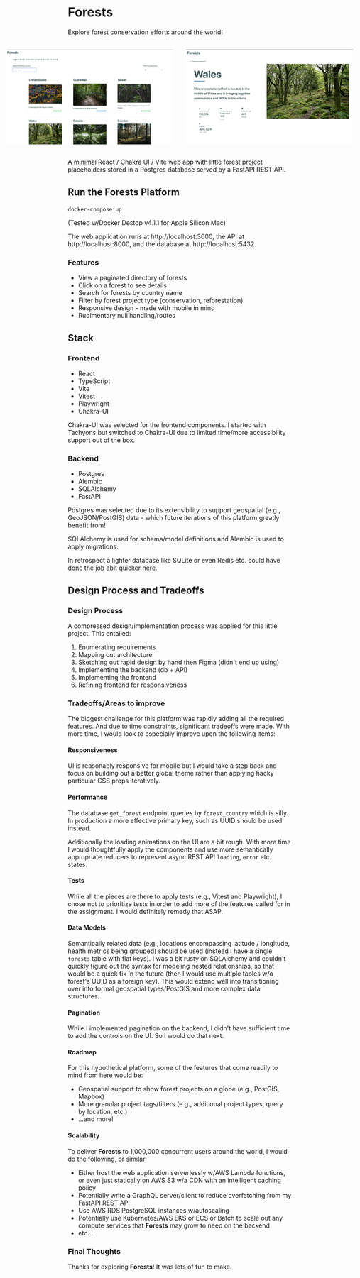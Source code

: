 # Forests

Explore forest conservation efforts around the world!

<br />
<div style="display: flex; flex-direction: row; gap: 30px; justify-content: center;">
    <img width="375px"  src="./docs/images/directory.png" alt="Directory" />
    <img width="375px" src="./docs/images/details.png" alt="Details" />
</div>
<br />

A minimal React / Chakra UI / Vite web app with little forest project placeholders stored in a Postgres database served by a FastAPI REST API.

## Run the Forests Platform

`docker-compose up`

(Tested w/Docker Destop v4.1.1 for Apple Silicon Mac)

The web application runs at http://localhost:3000, the API at http://localhost:8000, and the database at http://localhost:5432.

### Features

- View a paginated directory of forests
- Click on a forest to see details
- Search for forests by country name
- Filter by forest project type (conservation, reforestation)
- Responsive design - made with mobile in mind
- Rudimentary null handling/routes

## Stack

### Frontend

- React
- TypeScript
- Vite
- Vitest
- Playwright
- Chakra-UI

Chakra-UI was selected for the frontend components. I started with Tachyons but switched to Chakra-UI due to limited time/more accessibility support out of the box.

### Backend

- Postgres
- Alembic
- SQLAlchemy
- FastAPI

Postgres was selected due to its extensibility to support geospatial (e.g., GeoJSON/PostGIS) data - which future iterations of this platform greatly benefit from!

SQLAlchemy is used for schema/model definitions and Alembic is used to apply migrations.

In retrospect a lighter database like SQLite or even Redis etc. could have done the job abit quicker here.

## Design Process and Tradeoffs

### Design Process

A compressed design/implementation process was applied for this little project. This entailed:

1. Enumerating requirements
2. Mapping out architecture
3. Sketching out rapid design by hand then Figma (didn't end up using)
4. Implementing the backend (db + API)
5. Implementing the frontend
6. Refining frontend for responsiveness

### Tradeoffs/Areas to improve

The biggest challenge for this platform was rapidly adding all the required features. And due to time constraints, significant tradeoffs were made. With more time, I would look to especially improve upon the following items:

#### Responsiveness

UI is reasonably responsive for mobile but I would take a step back and focus on building out a better global theme rather than applying hacky particular CSS props iteratively.

#### Performance

The database `get_forest` endpoint queries by `forest_country` which is silly. In production a more effective primary key, such as UUID should be used instead.

Additionally the loading animations on the UI are a bit rough. With more time I would thoughtfully apply the <Skeleton /> components and use more semantically appropriate reducers to represent async REST API `loading`, `error` etc. states.

#### Tests

While all the pieces are there to apply tests (e.g., Vitest and Playwright), I chose not to prioritize tests in order to add more of the features called for in the assignment. I would definitely remedy that ASAP.

#### Data Models

Semantically related data (e.g., locations encompassing latitude / longitude, health metrics being grouped) should be used (instead I have a single `forests` table with flat keys). I was a bit rusty on SQLAlchemy and couldn't quickly figure out the syntax for modeling nested relationships, so that would be a quick fix in the 
future (then I would use multiple tables w/a forest's UUID as a foreign key). This would extend well into transitioning over into formal geospatial types/PostGIS and more complex data structures.

#### Pagination

While I implemented pagination on the backend, I didn't have sufficient time to add the controls on the UI. So I would do that next.

#### Roadmap

For this hypothetical platform, some of the features that come readily to mind from here would be:

- Geospatial support to show forest projects on a globe (e.g., PostGIS, Mapbox)
- More granular project tags/filters (e.g., additional project types, query by location, etc.)
- ...and more!

#### Scalability

To deliver **Forests** to 1,000,000 concurrent users around the world, I would do the following, or similar:

- Either host the web application serverlessly w/AWS Lambda functions, or even just statically on AWS S3 w/a CDN with an intelligent caching policy
- Potentially write a GraphQL server/client to reduce overfetching from my FastAPI REST API
- Use AWS RDS PostgreSQL instances w/autoscaling
- Potentially use Kubernetes/AWS EKS or ECS or Batch to scale out any compute services that **Forests** may grow to need on the backend
- etc...

### Final Thoughts

Thanks for exploring **Forests**! It was lots of fun to make.
